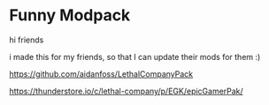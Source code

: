 
# Funny Modpack

hi friends

i made this for my friends, so that I can update their mods for them :)

https://github.com/aidanfoss/LethalCompanyPack

https://thunderstore.io/c/lethal-company/p/EGK/epicGamerPak/
